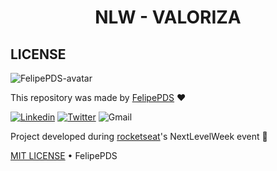 # <h1 align="center">NLW - VALORIZA</h1>

## LICENSE

![FelipePDS-avatar](https://avatars.githubusercontent.com/u/64941387?v=4)

This repository was made by [FelipePDS](https://felipepds.github.io/) :heart:

[![Linkedin](https://img.shields.io/static/v1?label=+&message=Felipe+P.+Da+Silva&color=0A66C2&style=flat&logo=linkedin&logoColor=white)](https://www.linkedin.com/in/felipe-p-da-silva-a55b891ba/?lipi=urn%3Ali%3Apage%3Ad_flagship3_feed%3BiErPy3g7Q1KGOaD%2BsGw%2Fpg%3D%3D)
[![Twitter](https://img.shields.io/static/v1?label=+&message=@FelipePintoDaS1&color=1DA1F2&style=flat&logo=twitter&logoColor=white)](https://twitter.com/FelipePintoDaS1)
![Gmail](https://img.shields.io/static/v1?label=+&message=felipepdasilva66@gmail.com&color=EA4335&style=flat&logo=gmail&logoColor=white)

Project developed during [rocketseat](https://rocketseat.com.br/)'s NextLevelWeek event :rocket:

[MIT LICENSE](https://github.com/FelipePDS/nlw-valoriza/blob/main/LICENSE) &bull; FelipePDS